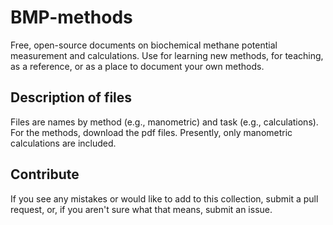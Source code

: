 # BMP-methods
Free, open-source documents on biochemical methane potential measurement and calculations. Use for learning new methods, for teaching, as a reference, or as a place to document your own methods.

## Description of files
Files are names by method (e.g., manometric) and task (e.g., calculations). For the methods, download the pdf files. Presently, only manometric calculations are included.

## Contribute
If you see any mistakes or would like to add to this collection, submit a pull request, or, if you aren't sure what that means, submit an issue.

